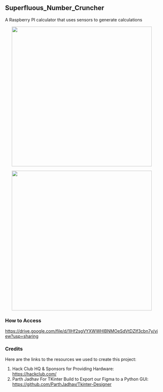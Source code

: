 ## Superfluous_Number_Cruncher
A Raspberry PI calculator that uses sensors to generate calculations
<p align="center">
  <img width="460" src="https://github.com/user-attachments/assets/5cc7f52f-a142-4462-b961-957ee2dafa8a">
</p>

<p align="center">
  <img width="460" src="https://github.com/user-attachments/assets/38a3cc69-2b00-40b9-a504-18521f5fba53">
</p>

### How to Access
https://drive.google.com/file/d/1lHf2sgVYXWWHlBNMOeSdVtDZIf3cbn7y/view?usp=sharing

### Credits
Here are the links to the resources we used to create this project: 
1. Hack Club HQ & Sponsors for Providing Hardware: https://hackclub.com/
2. Parth Jadhav For TKinter Build to Export our Figma to a Python GUI: https://github.com/ParthJadhav/Tkinter-Designer
